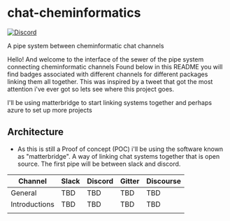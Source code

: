 # chat-cheminformatics

[![Discord](https://img.shields.io/discord/733543723643830302?label=&logo=discord&logoColor=ffffff&color=7389D8&labelColor=6A7EC2)](https://discord.gg/BBG6YA)

A pipe system between cheminformatic chat channels

Hello! And welcome to the interface of the sewer of the pipe system connecting cheminformatic channels Found below in this README you will find badges associated with
different channels for different packages linking them all together. This was inspired by a tweet that got the most attention i've ever got so lets see where this project goes.


I'll be using matterbridge to start linking systems together and perhaps azure to set up more projects

## Architecture

- As this is still a Proof of concept (POC) i'll be using the software known as "matterbridge". A way of linking chat systems together that is open source. The first pipe will be between slack and discord. 

| Channel       | Slack | Discord | Gitter | Discourse |
|---------------|-------|---------|--------|-----------|
| General       | TBD   | TBD     | TBD    | TBD       |
| Introductions | TBD   | TBD     | TBD    | TBD       |
|               |       |         |        |           |
